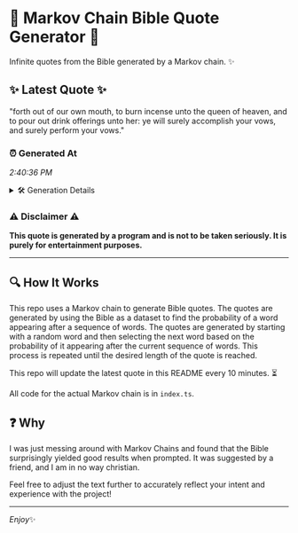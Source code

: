 # 📖 Markov Chain Bible Quote Generator 📖

Infinite quotes from the Bible generated by a Markov chain. ✨

## ✨ Latest Quote ✨
"forth out of our own mouth, to burn incense unto the queen of heaven, and to pour out drink offerings unto her: ye will surely accomplish your vows, and surely perform your vows."

### ⏰ Generated At
*2:40:36 PM*

<details>
    <summary>🛠️ Generation Details</summary>
    <p>
        <strong>🌱 Seed:</strong> forth<br>
        <strong>🔄 Iterations:</strong> 32<br>
        <strong>📜 Context History:</strong><br>[ forth ]: out<br>[ forth, out ]: of<br>[ forth, out, of ]: our<br>[ forth, out, of, our ]: own<br>[ forth, out, of, our, own ]: mouth,<br>[ forth, out, of, our, own, mouth, ]: to<br>[ out, of, our, own, mouth,, to ]: burn<br>[ of, our, own, mouth,, to, burn ]: incense<br>[ our, own, mouth,, to, burn, incense ]: unto<br>[ own, mouth,, to, burn, incense, unto ]: the<br>[ mouth,, to, burn, incense, unto, the ]: queen<br>[ to, burn, incense, unto, the, queen ]: of<br>[ burn, incense, unto, the, queen, of ]: heaven,<br>[ incense, unto, the, queen, of, heaven, ]: and<br>[ unto, the, queen, of, heaven,, and ]: to<br>[ the, queen, of, heaven,, and, to ]: pour<br>[ queen, of, heaven,, and, to, pour ]: out<br>[ of, heaven,, and, to, pour, out ]: drink<br>[ heaven,, and, to, pour, out, drink ]: offerings<br>[ and, to, pour, out, drink, offerings ]: unto<br>[ to, pour, out, drink, offerings, unto ]: her:<br>[ pour, out, drink, offerings, unto, her: ]: ye<br>[ out, drink, offerings, unto, her:, ye ]: will<br>[ drink, offerings, unto, her:, ye, will ]: surely<br>[ offerings, unto, her:, ye, will, surely ]: accomplish<br>[ unto, her:, ye, will, surely, accomplish ]: your<br>[ her:, ye, will, surely, accomplish, your ]: vows,<br>[ ye, will, surely, accomplish, your, vows, ]: and<br>[ will, surely, accomplish, your, vows,, and ]: surely<br>[ surely, accomplish, your, vows,, and, surely ]: perform<br>[ accomplish, your, vows,, and, surely, perform ]: your<br>[ your, vows,, and, surely, perform, your ]: vows.<br>
    </p>
</details>

### ⚠️ Disclaimer ⚠️
**This quote is generated by a program and is not to be taken seriously. It is purely for entertainment purposes.**

---

## 🔍 How It Works

This repo uses a Markov chain to generate Bible quotes. The quotes are generated by using the Bible as a dataset to find the probability of a word appearing after a sequence of words. The quotes are generated by starting with a random word and then selecting the next word based on the probability of it appearing after the current sequence of words. This process is repeated until the desired length of the quote is reached.

This repo will update the latest quote in this README every 10 minutes. ⏳

All code for the actual Markov chain is in `index.ts`.

## ❓ Why

I was just messing around with Markov Chains and found that the Bible surprisingly yielded good results when prompted. 
It was suggested by a friend, and I am in no way christian.

Feel free to adjust the text further to accurately reflect your intent and experience with the project!

---

*Enjoy*✨
